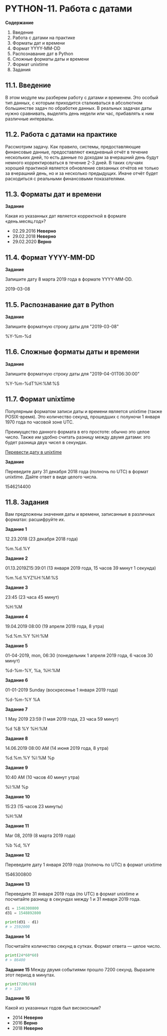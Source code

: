 # PYTHON-11. Работа с датами

**Содержание**

1. Введение
1. Работа с датами на практике
1. Форматы дат и времени
1. Формат YYYY-MM-DD
1. Распознавание дат в Python
1. Сложные форматы даты и времени
1. Формат unixtime
1. Задания


## 11.1. Введение
В этом модуле мы разберем работу с датами и временем.
Это особый тип данных, с которым приходится сталкиваться в абсолютном большинстве задач по обработке данных.
В реальных задачах даты нужно сравнивать, выделять день недели или час, прибавлять к ним различные интервалы.


## 11.2. Работа с датами на практике
Рассмотрим задачу.
Как правило, системы, предоставляющие финансовые данные, предоставляют ежедневный отчёт в течение нескольких дней,
то есть данные по доходам за вчерашний день будут немного корректироваться в течение 2-3 дней.
В таких случаях хорошей практикой является обновление связанных отчётов не только за вчерашний день,
но и за несколько предыдущих. Иначе отчёт будет расходиться с реальными финансовыми показателями.


## 11.3. Форматы дат и времени

**Задание**

Какая из указанных дат является корректной в формате «день.месяц.год»?

- 02.29.2016 **Неверно**
- 29.02.2018 **Неверно**
- 29.02.2020 **Верно**


## 11.4. Формат YYYY-MM-DD

**Задание**

Запишите дату 8 марта 2019 года в формате YYYY-MM-DD.

2019-03-08


## 11.5. Распознавание дат в Python

**Задание**

Запишите форматную строку даты для "2019-03-08"

%Y-%m-%d


## 11.6. Сложные форматы даты и времени

**Задание**

Запишите форматную строку даты для "2019-04-01T06:30:00"

%Y-%m-%dT%H:%M:%S


## 11.7. Формат unixtime
Популярным форматом записи даты и времени является unixtime (также POSIX-время).
Это количество секунд, прошедших с полуночи 1 января 1970 года по часовой зоне UTC.

Преимущество данного формата в его простоте: обычно это целое число.
Также им удобно считать разницу между двумя датами: это будет разница двух чисел в секундах.

[Перевести дату в unixtime](https://www.onlineconversion.com/unix_time.htm)

**Задание**

Переведите дату 31 декабря 2018 года (полночь по UTC) в формат unixtime. Дайте ответ в виде целого числа.

1546214400


## 11.8. Задания
Вам предложены значения даты и времени, записанные в различных форматах: расшифруйте их.

**Задание 1**

12.23.2018 (23 декабря 2018 года)

%m.%d.%Y

**Задание 2**

01.13.2019Z15:39:01 (13 января 2019 года, 15 часов 39 минут 1 секунда)

%m.%d.%YZ%H:%M:%S

**Задание 3**

23:45 (23 часа 45 минут)

%H:%M

**Задание 4**

19.04.2019 08:00 (19 апреля 2019 года, 8 утра)

%d.%m.%Y %H:%M

**Задание 5**

01-04-2019, mon, 06:30 (понедельник 1 апреля 2019 года, 6 часов 30 минут)

%d-%m-%Y, %a, %H:%M

**Задание 6**

01-01-2019 Sunday (воскресенье 1 января 2019 года)

%d-%m-%Y %A

**Задание 7**

1 May 2019 23:59 (1 мая 2019 года, 23 часа 59 минут)

%d %B %Y %H:%M


**Задание 8**

14.06.2019 08:00 AM (14 июня 2019 года, 8 утра)

%d.%m.%Y %I:%M %p

**Задание 9**

10:40 AM (10 часов 40 минут утра)

%I:%M %p

**Задание 10**

15:23 (15 часов 23 минуты)

%H:%M

**Задание 11**

Mar 08, 2019 (8 марта 2019 года)

%b %d, %Y

**Задание 12**

Переведите дату 1 января 2019 года (полночь по UTC) в формат unixtime

1546300800

**Задание 13**

Переведите 31 января 2019 года (по UTC) в формат unixtime и посчитайте разницу в секундах между 1 и 31 января 2019 года.

```python
d1 = 1546300800
d31 = 1548892800

print(d31 - d1)
# > 2592000
```

**Задание 14**

Посчитайте количество секунд в сутках. Формат ответа — целое число.

```python
print(24*60*60)
# > 86400
```

**Задание 15**
Между двумя событиями прошло 7200 секунд. Выразите этот период в минутах.

```python
print(7200/60)
# > 120
```

**Задание 16**

Какой из указанных годов был високосным?

- 2014 **Неверно**
- 2016 **Верно**
- 2018 **Неверно**
